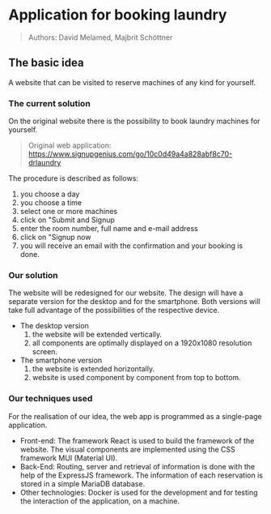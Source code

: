 # Application for booking laundry
> Authors: David Melamed, Majbrit Schöttner
## The basic idea
A website that can be visited to reserve machines of any kind for yourself.
### The current solution
On the original website there is the possibility to book laundry machines for yourself. 
> Original web application: https://www.signupgenius.com/go/10c0d49a4a828abf8c70-drlaundry

The procedure is described as follows:
1. you choose a day
2. you choose a time
3. select one or more machines
4. click on "Submit and Signup
5. enter the room number, full name and e-mail address
6. click on "Signup now
7. you will receive an email with the confirmation and your booking is done.

### Our solution
The website will be redesigned for our website. The design will have a separate version for the desktop and for the smartphone. Both versions will take full advantage of the possibilities of the respective device. 
- The desktop version
  1. the website will be extended vertically.
  2. all components are optimally displayed on a 1920x1080 resolution screen.
- The smartphone version
  1. the website is extended horizontally.
  2. website is used component by component from top to bottom.
 
### Our techniques used
For the realisation of our idea, the web app is programmed as a single-page application.
- Front-end: The framework React is used to build the framework of the website. The visual components are implemented using the CSS framework MUI (Material UI).
- Back-End: Routing, server and retrieval of information is done with the help of the ExpressJS framework. The information of each reservation is stored in a simple MariaDB database.
- Other technologies: Docker is used for the development and for testing the interaction of the application, on a machine. 
